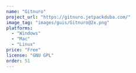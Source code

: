 ```yaml
---
name: "Gitnuro"
project_url: "https://gitnuro.jetpackduba.com/"
image_tag: "images/guis/Gitnuro@2x.png"
platforms:
  - "Windows"
  - "Mac"
  - "Linux"
price: "Free"
license: "GNU GPL"
order: 51
---
```

